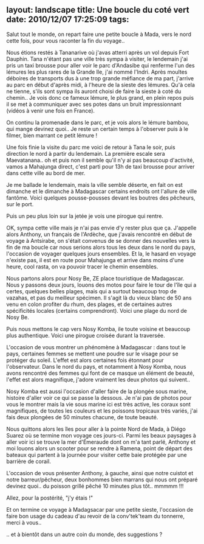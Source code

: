 layout: landscape
title: Une boucle du coté vert
date: 2010/12/07 17:25:09
tags:
---

Salut tout le monde, on repart faire une petite boucle à Mada, vers le nord cette fois, pour vous raconter la fin du voyage..

Nous étions restés à Tananarive où j'avas atterri après un vol depuis Fort Dauphin. Tana n'étant pas une ville très sympa à visiter, le lendemain j'ai pris un taxi brousse pour aller voir le parc d'Andasibe qui renferme l'un des lémures les plus rares de la Grande Ile, j'ai nommé l'Indri. Après moultes déboires de transports dus à une trop grande méfiance de ma part, j'arrive au parc en début d'après midi, à l'heure de la sieste des lémures. Qu'à cela ne tienne, s'ils sont sympa ils auront choisi de faire la sieste à coté du chemin.. Je vois donc ce fameux lémure, le plus grand, en plein repos puis il se met à communiquer avec ses potes dans un bruit impressionnant (vidéos à venir une fois en France).

<!--<img title="Indri, Andasibe, Madagascar, déc. 2010" alt="" src="http://etienne.croclemonde.org/public/madagascar/DSCF0386.JPG" />-->

On continu la promenade dans le parc, et je vois alors le lémure bambou, qui mange devinez quoi.. Je reste un certain temps à l'observer puis à le filmer, bien marrant ce petit lémure !

<!--<img title="Lémur bambou, Adasibe, Madagascar, déc. 2010" alt="" src="http://etienne.croclemonde.org/public/madagascar/DSCF0395.JPG" />-->

Une fois finie la visite du parc me voici de retour à Tana le soir, puis direction le nord à partir du lendemain. La première escale sera Maevatanana.. oh et puis non il semble qu'il n'y ai pas beaucoup d'activité, vamos a Mahajunga direct, c'est parti pour 13h de taxi brousse pour arriver dans cette ville au bord de mer.

Je me ballade le lendemain, mais la ville semble déserte, en fait on est dimanche et le dimanche à Madagascar certains endroits ont l'allure de ville fantôme. Voici quelques pousse-pousses devant les boutres des pêcheurs, sur le port.

<!--<img title="Pousse-pousses et boutres, Mahajunga, Madagascar, déc. 2010" alt="" src="http://etienne.croclemonde.org/public/madagascar/DSCF0403.JPG" />-->

Puis un peu plus loin sur la jetée je vois une pirogue qui rentre.

<!--<img title="Pecheur, Mahajunga, Madagascar, déc. 2010" alt="" src="http://etienne.croclemonde.org/public/madagascar/DSCF0398.JPG" />-->

OK, sympa cette ville mais je n'ai pas envie d'y rester plus que ça. J'appelle alors Anthony, un français de l'Ardèche, que j'avais rencontré en début de voyage à Antsirabe, on s'était convenus de se donner des nouvelles vers la fin de ma boucle car nous serions alors tous les deux dans le nord du pays, l'occasion de voyager quelques jours ensembles. Et la, le hasard en voyage n'existe pas, il est en route pour Mahajunga et arrive dans moins d'une heure, cool rasta, on va pouvoir tracer le chemin ensembles.

Nous partons alors pour Nosy Be, ZE place touristique de Madagascar. Nous y passons deux jours, louons des motos pour faire le tour de l'île qui a certes, quelques belles plages, mais qui a surtout beaucoup trop de vazahas, et pas du meilleur spécimen. Il s'agit là du vieux blanc de 50 ans venu en colon profiter du rhum, des plages, et de certaines autres spécificités locales (certains comprendront). Voici une plage du nord de Nosy Be.

<!--<img title="Plage, Nosy Be, Madagascar, déc. 2010" alt="" src="http://etienne.croclemonde.org/public/madagascar/DSCF0418.JPG" />-->

Puis nous mettons le cap vers Nosy Komba, ile toute voisine et beaucoup plus authentique. Voici une pirogue croisée durant la traversée.

<!--<img title="Pirogue, Nosy Be, Madagascar, déc. 2010" alt="" src="http://etienne.croclemonde.org/public/madagascar/DSCF0433.JPG" />-->

L'occasion de vous montrer un phénomène à Madagascar : dans tout le pays, certaines femmes se mettent une poudre sur le visage pour se protéger du soleil. L'effet est alors certaines fois étonnant pour l'observateur. Dans le nord du pays, et notamment à Nosy Komba, nous avons rencontré des femmes qui font de ce masque un élément de beauté, l'effet est alors magnifique, j'adore vraiment les deux photos qui suivent..

<!--<img title="Sourire, Nosy Komba, Madagascar, déc. 2010" alt="" src="http://etienne.croclemonde.org/public/madagascar/DSCF0441.JPG" />-->

<!--<img title="Sourire, Nosy Komba, Madagascar, déc. 2010" alt="" src="http://etienne.croclemonde.org/public/madagascar/DSCF0442.JPG" />-->

Nosy Komba est aussi l'occasion d'aller faire de la plongée sous marine, histoire d'aller voir ce qui se passe la dessous. Je n'ai pas de photos pour vous le montrer mais la vie sous marine ici est très active, les coraux sont magnifiques, de toutes les couleurs et les poissons tropicaux très variés, j'ai fais deux plongées de 50 minutes chacune, de toute beauté.

Nous quittons alors les îles pour aller à la pointe Nord de Mada, à Diégo Suarez où se termine mon voyage ces jours-ci. Parmi les beaux paysages à aller voir ici se trouve la mer d'Émeraude dont on m'a tant parlé, Anthony et moi louons alors un scooter pour se rendre à Ramena, point de départ des bateaux qui partent à la journée pour visiter cette baie protégée par une barrière de corail.

L'occasion de vous présenter Anthony, à gauche, ainsi que notre cuistot et notre barreur/pêcheur, deux bonhommes bien marrans qui nous ont préparé devinez quoi.. du poisson grillé pêché 10 minutes plus tôt.. mmmmm !!!

<!--<img title="Jack Sparrow, Mer d'Emeraude, Madagascar, déc. 2010" alt="" src="http://etienne.croclemonde.org/public/madagascar/DSCF0456.JPG" />-->

Allez, pour la postérité, "j'y étais !"

<!--<img title="Etienne, Mer d'Emeraude, Madagascar, déc. 2010" alt="" src="http://etienne.croclemonde.org/public/madagascar/DSCF0457.JPG" />-->

Et on termine ce voyage à Madagsacar par une petite sieste, l'occasion de faire bon usage du cadeau d'au revoir de la conv'tek'team du tonnerre, merci à vous..

<!--<img title="Hamac, Mer d'Emeraude, Madagascar, déc. 2010" alt="" src="http://etienne.croclemonde.org/public/madagascar/DSCF0463.JPG" />-->

.. et à bientôt dans un autre coin du monde, des suggestions ?
